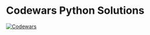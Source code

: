 # Codewars Python Solutions

[![Codewars](https://www.codewars.com/users/sveinchen/badges/large)](https://www.codewars.com/users/sveinchen/)
